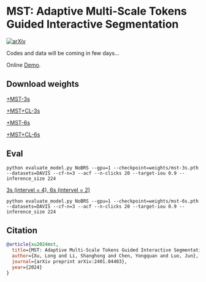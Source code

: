 # MST: Adaptive Multi-Scale Tokens Guided Interactive Segmentation

[![arXiv](https://img.shields.io/badge/arXiv-2401.04403-b31b1b.svg)](https://arxiv.org/abs/2401.04403)

Codes and data will be coming in few days...


Online [Demo](http://img2latex.com/).

## Download weights

[+MST-3s](https://drive.google.com/file/d/1Qpf_6YOgXIz_NYtqQ8QpxPWe4QwDxe2r/view?usp=sharing)

[+MST+CL-3s](https://drive.google.com/file/d/1GvKId2AKjRwWF-PxjOvrutbFJkdW8ZbN/view?usp=sharing)

[+MST-6s](https://drive.google.com/file/d/1fq971Pa4nQeg1hQ8y5orfVUcJRmmzRXG/view?usp=sharing)

[+MST+CL-6s](https://drive.google.com/file/d/1uWkmKH8KcAPYa3WMpi1rKgzeBBS-kQ6M/view?usp=sharing)

## Eval

```shell
python evaluate_model.py NoBRS --gpu=1 --checkpoint=weights/mst-3s.pth --datasets=DAVIS --cf-n=3 --acf --n-clicks 20 --target-iou 0.9 --inference_size 224
```

[3s (intervel = 4), 6s (intervel = 2)](isegm/model/modeling/models.py)

```shell
python evaluate_model.py NoBRS --gpu=1 --checkpoint=weights/mst-6s.pth --datasets=DAVIS --cf-n=3 --acf --n-clicks 20 --target-iou 0.9 --inference_size 224
```



## Citation
```bibtex
@article{xu2024mst,
  title={MST: Adaptive Multi-Scale Tokens Guided Interactive Segmentation},
  author={Xu, Long and Li, Shanghong and Chen, Yongquan and Luo, Jun},
  journal={arXiv preprint arXiv:2401.04403},
  year={2024}
}
```
